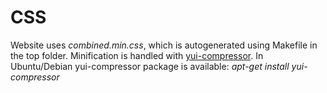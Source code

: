 CSS
===

Website uses *combined.min.css*, which is autogenerated using Makefile in 
the top folder. Minification is handled with 
[yui-compressor](http://developer.yahoo.com/yui/compressor/). In 
Ubuntu/Debian yui-compressor package is available: *apt-get install 
yui-compressor*
